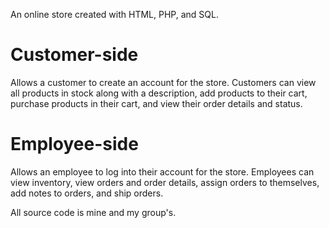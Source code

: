 An online store created with HTML, PHP, and SQL.

# Customer-side
Allows a customer to create an account for the store. Customers can view all products in stock along with a description, add products to their cart, purchase products in their cart, and view their order details and status.

# Employee-side
Allows an employee to log into their account for the store. Employees can view inventory, view orders and order details, assign orders to themselves, add notes to orders, and ship orders.

All source code is mine and my group's.
